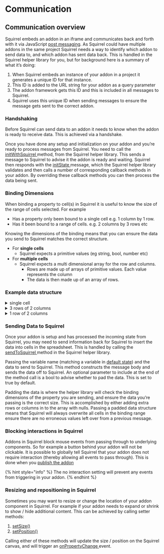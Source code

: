 # Communication

## Communication overview <a href="#inlineextension-communication-overview" id="inlineextension-communication-overview"></a>

Squirrel embeds an addon in an iframe and communicates back and forth with it via JavaScript [post messaging](https://developer.mozilla.org/en-US/docs/Web/API/Window/postMessage). As Squirrel could have multiple addons in the same project Squirrel needs a way to identify which addon to send data to, and which addon has sent data back. This is handled in the Squirrel helper library for you, but for background here is a summary of what it’s doing:

1. When Squirrel embeds an instance of your addon in a project it generates a unique ID for that instance.
2. This ID is added to the URL string for your addon as a query parameter
3. The addon framework gets this ID and this is included in all messages to Squirrel.
4. Squirrel uses this unique ID when sending messages to ensure the message gets sent to the correct addon.

### Handshaking

Before Squirrel can send data to an addon it needs to know when the addon is ready to receive data. This is achieved via a handshake.

Once you have done any setup and initialization on your addon and you’re ready to process messages from Squirrel. You need to call the [initWithSquirrel ](../squirrel-helper-library/angular/methods/initwithsquirrel.md#initwithsquirrel)method, from the Squirrel helper library. This sends a message to Squirrel to advise it the addon is ready and waiting. Squirrel then responds with the [initState ](../squirrel-helper-library/angular/events/oninitstate.md)message, which the Squirrel helper library validates and then calls a number of corresponding callback methods in your addon. By overriding these callback methods you can then process the data being sent.



### Binding Dimensions

When binding a property to cell(s) in Squirrel it is useful to know the size of the range of cells selected. For example

* Has a property only been bound to a single cell e.g. 1 column by 1 row.
* Has it been bound to a range of cells. e.g. 2 columns by 3 rows etc

Knowing the dimensions of the binding means that you can ensure the data you send to Squirrel matches the correct structure.

* For **single cells**
  * Squirrel expects a primitive values (eg string, bool, number etc)
* For **multiple cells**
  * Squirrel expects a multi dimensional array for the row and columns.
    * Rows are made up of arrays of primitive values. Each value represents the column
    * The data is then made up of an array of rows.

### Example data structure

<details>

<summary>single cell</summary>

```json
"Hello"
```

</details>

<details>

<summary>3 rows of 2 columns</summary>

```json
[
 ['cell A1', 'cell B1'],
 ['cell A2', 'cell B2'],
 ['cell A3', 'cell B3'],
]
```

</details>

<details>

<summary>1 row of 2 columns</summary>

```json
[
 ['cell A1', 'cell B1']
]
```

</details>

### Sending Data to Squirrel <a href="#sending-data-to-squirrel" id="sending-data-to-squirrel"></a>

Once your addon is setup and has processed the incoming state from Squirrel, you may need to send information back for Squirrel to insert the data into cells in the spreadsheet. This is handled by calling the [sendToSquirrel ](../squirrel-helper-library/angular/methods/sendtosquirrel.md)method in the Squirrel helper library.

Passing the variable name (matching a variable in [default state](property-panel/#defaultstate.json)) and the data to send to Squirrel. This method constructs the message body and sends the data off to Squirrel. An optional parameter to include at the end of the method call is a bool to advise whether to pad the data. This is set to true by default.

Padding the data is where the helper library will check the binding dimensions of the property you are sending, and ensure the data you’re passing is the correct size. This is accomplished by either adding extra rows or columns in to the array with nulls. Passing a padded data structure means that Squirrel will always overwrite all cells in the binding range ensure there are no erroneous values left over from a previous message.

### Blocking interactions in Squirrel

Addons in Squirrel block mouse events from passing through to underlying components.  So for example a button behind your addon will not be clickable.   It is possible to globally tell Squirrel that your addon does not require interaction (thereby allowing all events to pass through).  This is done when you [publish the addon](publishing-an-addon/)

{% hint style="info" %}
The no interaction setting will prevent any events from triggering in your addon.
{% endhint %}

### Resizing and repositioning in Squirrel

Sometimes you may want to resize or change the location of your addon component in Squirrel. For example if your addon needs to expand or shrink to show / hide additional content.  This can be achieved by calling setter methods:

1. [setSize()](../squirrel-helper-library/angular/methods/setsize.md)
2. [setPosition()](../squirrel-helper-library/angular/methods/setposition.md)

Calling either of these methods will update the size / position on the Squirrel canvas, and will trigger an [onPropertyChange ](../squirrel-helper-library/angular/events/onpropertychange.md)event.
